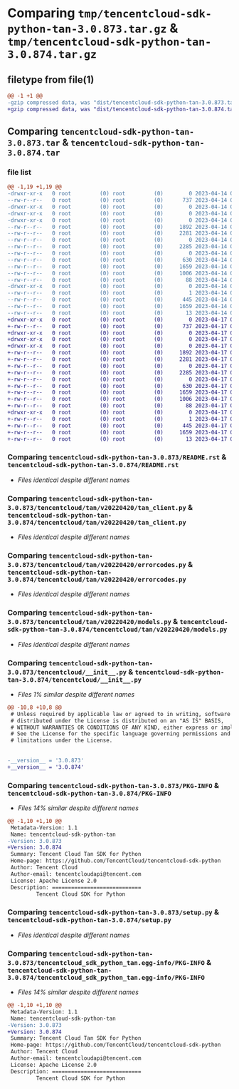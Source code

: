 # Comparing `tmp/tencentcloud-sdk-python-tan-3.0.873.tar.gz` & `tmp/tencentcloud-sdk-python-tan-3.0.874.tar.gz`

## filetype from file(1)

```diff
@@ -1 +1 @@
-gzip compressed data, was "dist/tencentcloud-sdk-python-tan-3.0.873.tar", last modified: Fri Apr 14 00:52:37 2023, max compression
+gzip compressed data, was "dist/tencentcloud-sdk-python-tan-3.0.874.tar", last modified: Mon Apr 17 00:45:57 2023, max compression
```

## Comparing `tencentcloud-sdk-python-tan-3.0.873.tar` & `tencentcloud-sdk-python-tan-3.0.874.tar`

### file list

```diff
@@ -1,19 +1,19 @@
-drwxr-xr-x   0 root         (0) root         (0)        0 2023-04-14 00:52:37.000000 tencentcloud-sdk-python-tan-3.0.873/
--rw-r--r--   0 root         (0) root         (0)      737 2023-04-14 00:52:37.000000 tencentcloud-sdk-python-tan-3.0.873/README.rst
-drwxr-xr-x   0 root         (0) root         (0)        0 2023-04-14 00:52:37.000000 tencentcloud-sdk-python-tan-3.0.873/tencentcloud/
-drwxr-xr-x   0 root         (0) root         (0)        0 2023-04-14 00:52:37.000000 tencentcloud-sdk-python-tan-3.0.873/tencentcloud/tan/
-drwxr-xr-x   0 root         (0) root         (0)        0 2023-04-14 00:52:37.000000 tencentcloud-sdk-python-tan-3.0.873/tencentcloud/tan/v20220420/
--rw-r--r--   0 root         (0) root         (0)     1892 2023-04-14 00:52:37.000000 tencentcloud-sdk-python-tan-3.0.873/tencentcloud/tan/v20220420/tan_client.py
--rw-r--r--   0 root         (0) root         (0)     2281 2023-04-14 00:52:37.000000 tencentcloud-sdk-python-tan-3.0.873/tencentcloud/tan/v20220420/errorcodes.py
--rw-r--r--   0 root         (0) root         (0)        0 2023-04-14 00:52:37.000000 tencentcloud-sdk-python-tan-3.0.873/tencentcloud/tan/v20220420/__init__.py
--rw-r--r--   0 root         (0) root         (0)     2285 2023-04-14 00:52:37.000000 tencentcloud-sdk-python-tan-3.0.873/tencentcloud/tan/v20220420/models.py
--rw-r--r--   0 root         (0) root         (0)        0 2023-04-14 00:52:37.000000 tencentcloud-sdk-python-tan-3.0.873/tencentcloud/tan/__init__.py
--rw-r--r--   0 root         (0) root         (0)      630 2023-04-14 00:52:37.000000 tencentcloud-sdk-python-tan-3.0.873/tencentcloud/__init__.py
--rw-r--r--   0 root         (0) root         (0)     1659 2023-04-14 00:52:37.000000 tencentcloud-sdk-python-tan-3.0.873/PKG-INFO
--rw-r--r--   0 root         (0) root         (0)     1006 2023-04-14 00:52:37.000000 tencentcloud-sdk-python-tan-3.0.873/setup.py
--rw-r--r--   0 root         (0) root         (0)       88 2023-04-14 00:52:37.000000 tencentcloud-sdk-python-tan-3.0.873/setup.cfg
-drwxr-xr-x   0 root         (0) root         (0)        0 2023-04-14 00:52:37.000000 tencentcloud-sdk-python-tan-3.0.873/tencentcloud_sdk_python_tan.egg-info/
--rw-r--r--   0 root         (0) root         (0)        1 2023-04-14 00:52:37.000000 tencentcloud-sdk-python-tan-3.0.873/tencentcloud_sdk_python_tan.egg-info/dependency_links.txt
--rw-r--r--   0 root         (0) root         (0)      445 2023-04-14 00:52:37.000000 tencentcloud-sdk-python-tan-3.0.873/tencentcloud_sdk_python_tan.egg-info/SOURCES.txt
--rw-r--r--   0 root         (0) root         (0)     1659 2023-04-14 00:52:37.000000 tencentcloud-sdk-python-tan-3.0.873/tencentcloud_sdk_python_tan.egg-info/PKG-INFO
--rw-r--r--   0 root         (0) root         (0)       13 2023-04-14 00:52:37.000000 tencentcloud-sdk-python-tan-3.0.873/tencentcloud_sdk_python_tan.egg-info/top_level.txt
+drwxr-xr-x   0 root         (0) root         (0)        0 2023-04-17 00:45:57.000000 tencentcloud-sdk-python-tan-3.0.874/
+-rw-r--r--   0 root         (0) root         (0)      737 2023-04-17 00:45:57.000000 tencentcloud-sdk-python-tan-3.0.874/README.rst
+drwxr-xr-x   0 root         (0) root         (0)        0 2023-04-17 00:45:57.000000 tencentcloud-sdk-python-tan-3.0.874/tencentcloud/
+drwxr-xr-x   0 root         (0) root         (0)        0 2023-04-17 00:45:57.000000 tencentcloud-sdk-python-tan-3.0.874/tencentcloud/tan/
+drwxr-xr-x   0 root         (0) root         (0)        0 2023-04-17 00:45:57.000000 tencentcloud-sdk-python-tan-3.0.874/tencentcloud/tan/v20220420/
+-rw-r--r--   0 root         (0) root         (0)     1892 2023-04-17 00:45:57.000000 tencentcloud-sdk-python-tan-3.0.874/tencentcloud/tan/v20220420/tan_client.py
+-rw-r--r--   0 root         (0) root         (0)     2281 2023-04-17 00:45:57.000000 tencentcloud-sdk-python-tan-3.0.874/tencentcloud/tan/v20220420/errorcodes.py
+-rw-r--r--   0 root         (0) root         (0)        0 2023-04-17 00:45:57.000000 tencentcloud-sdk-python-tan-3.0.874/tencentcloud/tan/v20220420/__init__.py
+-rw-r--r--   0 root         (0) root         (0)     2285 2023-04-17 00:45:57.000000 tencentcloud-sdk-python-tan-3.0.874/tencentcloud/tan/v20220420/models.py
+-rw-r--r--   0 root         (0) root         (0)        0 2023-04-17 00:45:57.000000 tencentcloud-sdk-python-tan-3.0.874/tencentcloud/tan/__init__.py
+-rw-r--r--   0 root         (0) root         (0)      630 2023-04-17 00:45:57.000000 tencentcloud-sdk-python-tan-3.0.874/tencentcloud/__init__.py
+-rw-r--r--   0 root         (0) root         (0)     1659 2023-04-17 00:45:57.000000 tencentcloud-sdk-python-tan-3.0.874/PKG-INFO
+-rw-r--r--   0 root         (0) root         (0)     1006 2023-04-17 00:45:57.000000 tencentcloud-sdk-python-tan-3.0.874/setup.py
+-rw-r--r--   0 root         (0) root         (0)       88 2023-04-17 00:45:57.000000 tencentcloud-sdk-python-tan-3.0.874/setup.cfg
+drwxr-xr-x   0 root         (0) root         (0)        0 2023-04-17 00:45:57.000000 tencentcloud-sdk-python-tan-3.0.874/tencentcloud_sdk_python_tan.egg-info/
+-rw-r--r--   0 root         (0) root         (0)        1 2023-04-17 00:45:57.000000 tencentcloud-sdk-python-tan-3.0.874/tencentcloud_sdk_python_tan.egg-info/dependency_links.txt
+-rw-r--r--   0 root         (0) root         (0)      445 2023-04-17 00:45:57.000000 tencentcloud-sdk-python-tan-3.0.874/tencentcloud_sdk_python_tan.egg-info/SOURCES.txt
+-rw-r--r--   0 root         (0) root         (0)     1659 2023-04-17 00:45:57.000000 tencentcloud-sdk-python-tan-3.0.874/tencentcloud_sdk_python_tan.egg-info/PKG-INFO
+-rw-r--r--   0 root         (0) root         (0)       13 2023-04-17 00:45:57.000000 tencentcloud-sdk-python-tan-3.0.874/tencentcloud_sdk_python_tan.egg-info/top_level.txt
```

### Comparing `tencentcloud-sdk-python-tan-3.0.873/README.rst` & `tencentcloud-sdk-python-tan-3.0.874/README.rst`

 * *Files identical despite different names*

### Comparing `tencentcloud-sdk-python-tan-3.0.873/tencentcloud/tan/v20220420/tan_client.py` & `tencentcloud-sdk-python-tan-3.0.874/tencentcloud/tan/v20220420/tan_client.py`

 * *Files identical despite different names*

### Comparing `tencentcloud-sdk-python-tan-3.0.873/tencentcloud/tan/v20220420/errorcodes.py` & `tencentcloud-sdk-python-tan-3.0.874/tencentcloud/tan/v20220420/errorcodes.py`

 * *Files identical despite different names*

### Comparing `tencentcloud-sdk-python-tan-3.0.873/tencentcloud/tan/v20220420/models.py` & `tencentcloud-sdk-python-tan-3.0.874/tencentcloud/tan/v20220420/models.py`

 * *Files identical despite different names*

### Comparing `tencentcloud-sdk-python-tan-3.0.873/tencentcloud/__init__.py` & `tencentcloud-sdk-python-tan-3.0.874/tencentcloud/__init__.py`

 * *Files 1% similar despite different names*

```diff
@@ -10,8 +10,8 @@
 # Unless required by applicable law or agreed to in writing, software
 # distributed under the License is distributed on an "AS IS" BASIS,
 # WITHOUT WARRANTIES OR CONDITIONS OF ANY KIND, either express or implied.
 # See the License for the specific language governing permissions and
 # limitations under the License.
 
 
-__version__ = '3.0.873'
+__version__ = '3.0.874'
```

### Comparing `tencentcloud-sdk-python-tan-3.0.873/PKG-INFO` & `tencentcloud-sdk-python-tan-3.0.874/PKG-INFO`

 * *Files 14% similar despite different names*

```diff
@@ -1,10 +1,10 @@
 Metadata-Version: 1.1
 Name: tencentcloud-sdk-python-tan
-Version: 3.0.873
+Version: 3.0.874
 Summary: Tencent Cloud Tan SDK for Python
 Home-page: https://github.com/TencentCloud/tencentcloud-sdk-python
 Author: Tencent Cloud
 Author-email: tencentcloudapi@tencent.com
 License: Apache License 2.0
 Description: ============================
         Tencent Cloud SDK for Python
```

### Comparing `tencentcloud-sdk-python-tan-3.0.873/setup.py` & `tencentcloud-sdk-python-tan-3.0.874/setup.py`

 * *Files identical despite different names*

### Comparing `tencentcloud-sdk-python-tan-3.0.873/tencentcloud_sdk_python_tan.egg-info/PKG-INFO` & `tencentcloud-sdk-python-tan-3.0.874/tencentcloud_sdk_python_tan.egg-info/PKG-INFO`

 * *Files 14% similar despite different names*

```diff
@@ -1,10 +1,10 @@
 Metadata-Version: 1.1
 Name: tencentcloud-sdk-python-tan
-Version: 3.0.873
+Version: 3.0.874
 Summary: Tencent Cloud Tan SDK for Python
 Home-page: https://github.com/TencentCloud/tencentcloud-sdk-python
 Author: Tencent Cloud
 Author-email: tencentcloudapi@tencent.com
 License: Apache License 2.0
 Description: ============================
         Tencent Cloud SDK for Python
```


